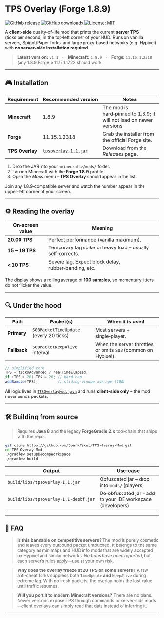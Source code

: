 # TPS Overlay (Forge 1.8.9)

[![GitHub release](https://img.shields.io/github/v/release/SparkPixel/TPS-Overay-Mod?include_prereleases\&label=latest)](https://github.com/SparkPixel/TPS-Overay-Mod/releases)
[![GitHub downloads](https://img.shields.io/github/downloads/SparkPixel/TPS-Overay-Mod/latest/total)](https://github.com/SparkPixel/TPS-Overay-Mod/releases)
[![License: MIT](https://img.shields.io/github/license/SparkPixel/TPS-Overay-Mod)](LICENSE)

A **client‑side** quality‑of‑life mod that prints the current **server TPS** (ticks per second) in the top‑left corner of your HUD.
Runs on vanilla servers, Spigot/Paper forks, and large proxy‑based networks (e.g. Hypixel) with **no server‑side installation required**.

> **Latest version:** `v1.1` · **Minecraft:** `1.8.9` · **Forge:** `11.15.1.2318` (any 1.8.9 Forge ≥ 11.15.1.1722 should work)

---

## 🎮 Installation

| Requirement     | Recommended version                                                                  | Notes                                                                |
| --------------- | ------------------------------------------------------------------------------------ | -------------------------------------------------------------------- |
| **Minecraft**   | 1.8.9                                                                                | The mod is hard‑pinned to 1.8.9; it will not load on newer versions. |
| **Forge**       | 11.15.1.2318                                                                         | Grab the installer from the official Forge site.                     |
| **TPS Overlay** | [`tpsoverlay‑1.1.jar`](https://github.com/SparkPixel/TPS-Overay-Mod/releases/latest) | Download from the *Releases* page.                                   |

1. Drop the JAR into your `<minecraft>/mods/` folder.
2. Launch Minecraft with the **Forge 1.8.9** profile.
3. Open the *Mods* menu – **TPS Overlay** should appear in the list.

Join any 1.8.9‑compatible server and watch the number appear in the upper‑left corner of your screen.

---

## ⚙️ Reading the overlay

| On‑screen value | Meaning                                                    |
| --------------- | ---------------------------------------------------------- |
| **20.00 TPS**   | Perfect performance (vanilla maximum).                     |
| **15 – 19 TPS** | Temporary lag spike or heavy load – usually self‑corrects. |
| **< 10 TPS**    | Severe lag. Expect block delay, rubber‑banding, etc.       |

The display shows a rolling average of **100 samples**, so momentary jitters do not flicker the value.

---

## 🔍 Under the hood

| Path         | Packet(s)                              | When it is used                                               |
| ------------ | -------------------------------------- | ------------------------------------------------------------- |
| **Primary**  | `S03PacketTimeUpdate` (every 20 ticks) | Most servers + single‑player.                                 |
| **Fallback** | `S00PacketKeepAlive` interval          | When the server throttles or omits `S03` (common on Hypixel). |

```java
// simplified core
TPS = ticksAdvanced / realTimeElapsed;
if (TPS > 20) TPS = 20; // hard cap
addSample(TPS);         // sliding‑window average (100)
```

All logic lives in [`TPSOverlayMod.java`](src/main/java/com/example/tpsoverlay/TPSOverlayMod.java) and runs **client‑side only** – the mod never sends packets.

---

## 🛠 Building from source

> Requires **Java 8** and the legacy **ForgeGradle 2.x** tool‑chain that ships with the repo.

```bash
git clone https://github.com/SparkPixel/TPS-Overay-Mod.git
cd TPS-Overay-Mod
./gradlew setupDecompWorkspace
./gradlew build
```

| Output                                | Use‑case                                                   |
| ------------------------------------- | ---------------------------------------------------------- |
| `build/libs/tpsoverlay‑1.1.jar`       | Obfuscated jar – drop into `mods/` (players)               |
| `build/libs/tpsoverlay‑1.1‑deobf.jar` | De‑obfuscated jar – add to your IDE workspace (developers) |

---

## 🙋 FAQ

> **Is this bannable on competitive servers?**
> The mod is purely cosmetic and leaves every outbound packet untouched. It belongs to the same category as minimaps and HUD info mods that are widely accepted on Hypixel and similar networks. *No bans have been reported*, but each server’s rules apply—use at your own risk.

> **Why does the overlay freeze at 20 TPS on some servers?**
> A few anti‑cheat forks suppress both `TimeUpdate` **and** `KeepAlive` during extreme lag. With no fresh packets, the overlay holds the last value until traffic resumes.

> **Will you port it to modern Minecraft versions?**
> There are no plans. Newer versions expose TPS through commands or server‑side mods—client overlays can simply read that data instead of inferring it.

---
